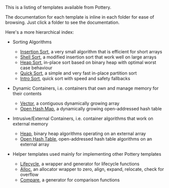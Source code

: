 This is a listing of templates available from Pottery.

The documentation for each template is inline in each folder for ease of browsing. Just click a folder to see the documentation.

Here's a more hierarchical index:

- Sorting Algorithms
    - [Insertion Sort](insertion_sort/), a very small algorithm that is efficient for short arrays
    - [Shell Sort](shell_sort/), a modified insertion sort that work well on large arrays
    - [Heap Sort](heap_sort/), in-place sort based on binary heap with optimal worst case behaviour
    - [Quick Sort](quick_sort/), a simple and very fast in-place partition sort
    - [Intro Sort](intro_sort/), quick sort with speed and safety fallbacks

- Dynamic Containers, i.e. containers that own and manage memory for their contents
    - [Vector](vector/), a contiguous dynamically growing array
    - [Open Hash Map](open_hash_map/), a dynamically growing open-addressed hash table

- Intrusive/External Containers, i.e. container algorithms that work on external memory
    - [Heap](heap/), binary heap algorithms operating on an external array
    - [Open Hash Table](open_hash_table/), open-addressed hash table algorithms on an external array

- Helper templates used mainly for implementing other Pottery templates
    - [Lifecycle](include/lifecycle/), a wrapper and generator for lifecycle functions
    - [Alloc](include/alloc/), an allocator wrapper to zero, align, expand, relocate, check for overflow
    - [Compare](include/compare/), a generator for comparison functions
